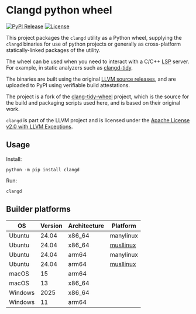 # Clangd python wheel

[![PyPI Release](https://img.shields.io/pypi/v/clangd.svg)](https://pypi.org/project/clangd) [![License](https://img.shields.io/pypi/l/clangd)](https://github.com/jmpfar/clangd-wheel/blob/main/LICENSE.md)

This project packages the `clangd` utility as a Python wheel, supplying the `clangd` binaries for use of python projects or generally as cross-platform statically-linked packages of the utility. 

The wheel can be used when you need to interact with a C/C++ [LSP](https://en.wikipedia.org/wiki/Language_Server_Protocol) server. For example, in static analyzers such as [clangd-tidy](https://github.com/lljbash/clangd-tidy).

The binaries are built using the original [LLVM source releases](https://github.com/llvm/llvm-project/releases), and are uploaded to PyPI using verifiable build attestations.

The project is a fork of the [clang-tidy-wheel](https://github.com/ssciwr/clang-tidy-wheel) project, which is the source for the build and packaging scripts used here, and is based on their original work. 

`clangd` is part of the LLVM project and is licensed under the [Apache License v2.0 with LLVM Exceptions](https://github.com/llvm/llvm-project/blob/main/LICENSE.TXT).

## Usage

Install: 

```
python -m pip install clangd
```

Run:

```
clangd
```

## Builder platforms

| OS       | Version | Architecture | Platform                            |
|----------|---------|--------------|-------------------------------------|
| Ubuntu   | 24.04   | x86_64       | manylinux                           |
| Ubuntu   | 24.04   | x86_64       | [musllinux](https://musl.libc.org/) |
| Ubuntu   | 24.04   | arm64        | manylinux                           |
| Ubuntu   | 24.04   | arm64        | [musllinux](https://musl.libc.org/) |         
| macOS    | 15      | arm64        |                                     |
| macOS    | 13      | x86_64       |                                     |
| Windows  | 2025    | x86_64       |                                     |
| Windows  | 11      | arm64        |                                     |